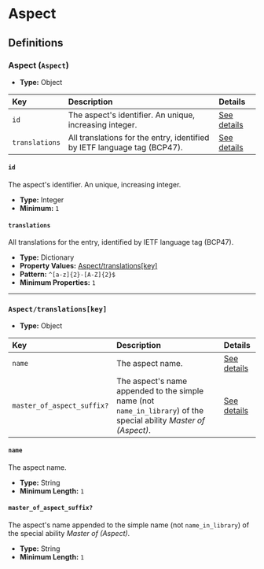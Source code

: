# Aspect

## Definitions

### <a name="Aspect"></a> Aspect (`Aspect`)

- **Type:** Object

Key | Description | Details
:-- | :-- | :--
`id` | The aspect's identifier. An unique, increasing integer. | <a href="#Aspect/id">See details</a>
`translations` | All translations for the entry, identified by IETF language tag (BCP47). | <a href="#Aspect/translations">See details</a>

#### <a name="Aspect/id"></a> `id`

The aspect's identifier. An unique, increasing integer.

- **Type:** Integer
- **Minimum:** `1`

#### <a name="Aspect/translations"></a> `translations`

All translations for the entry, identified by IETF language tag (BCP47).

- **Type:** Dictionary
- **Property Values:** <a href="#Aspect/translations[key]">Aspect/translations[key]</a>
- **Pattern:** `^[a-z]{2}-[A-Z]{2}$`
- **Minimum Properties:** `1`

---

### <a name="Aspect/translations[key]"></a> `Aspect/translations[key]`

- **Type:** Object

Key | Description | Details
:-- | :-- | :--
`name` | The aspect name. | <a href="#Aspect/translations[key]/name">See details</a>
`master_of_aspect_suffix?` | The aspect's name appended to the simple name (not `name_in_library`) of the special ability *Master of (Aspect)*. | <a href="#Aspect/translations[key]/master_of_aspect_suffix">See details</a>

#### <a name="Aspect/translations[key]/name"></a> `name`

The aspect name.

- **Type:** String
- **Minimum Length:** `1`

#### <a name="Aspect/translations[key]/master_of_aspect_suffix"></a> `master_of_aspect_suffix?`

The aspect's name appended to the simple name (not `name_in_library`)
of the special ability *Master of (Aspect)*.

- **Type:** String
- **Minimum Length:** `1`
